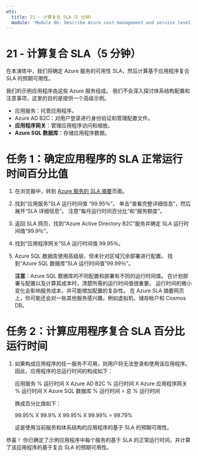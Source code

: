 ```yaml
---
wts:
  title: 21 - 计算复合 SLA（5 分钟）
  module: 'Module 06: Describe Azure cost management and service level agreements'
---
```

# <a name="21---calculate-composite-slas-5-min"></a>21 - 计算复合 SLA（5 分钟）

在本演练中，我们将确定 Azure 服务的可用性 SLA，然后计算基于应用程序复合 SLA 的预期可用性。

我们的示例应用程序由这些 Azure 服务组成。 我们不会深入探讨体系结构配置和注意事项，这里的目的是提供一个高级示例。

+ 应用服务：托管应用程序。
+ Azure AD B2C：对用户登录进行身份验证和管理配置文件。
+ **应用程序网关**：管理应用程序访问和缩放。 
+ **Azure SQL 数据库**：存储应用程序数据。 

# <a name="task-1-determine-the-sla-uptime-percentage-values-for-our-application"></a>任务 1：确定应用程序的 SLA 正常运行时间百分比值

1. 在浏览器中，转到 [Azure 服务的 SLA 摘要](https://azure.microsoft.com/en-us/support/legal/sla/summary/)页面。

2. 找到“应用服务”SLA 运行时间值 “99.95％”。 单击“查看完整详细信息”，然后展开“SLA 详细信息”。 注意“每月运行时间百分比”和“服务额度”。

3. 返回 SLA 网页，找到“Azure Active Directory B2C”服务并确定 SLA 运行时间值“99.9％”。 

4. 找到“应用程序网关”SLA 运行时间值 99.95％。 

5. Azure SQL 数据库使用高级层，但未针对区域冗余部署进行配置。 找到“Azure SQL 数据库”SLA 运行时间值“99.99％”。 

    **注意**：Azure SQL 数据库的不同配置和部署有不同的运行时间值。 在计划部署与配置以及计算其成本时，清楚所需的运行时间值很重要。 运行时间的微小变化会影响服务成本，并可能增加配置的复杂性。 在 Azure SLA 摘要网页上，你可能还会对一些其他服务感兴趣，例如虚拟机、储存帐户和 Cosmos DB。

# <a name="task-2-calculate-the-application-composite-sla-percentage-uptime"></a>任务 2：计算应用程序复合 SLA 百分比运行时间

1. 如果构成应用程序的任一服务不可用，则用户将无法登录和使用该应用程序。 因此，应用程序的总运行时间的构成如下：

    应用服务 % 运行时间 X Azure AD B2C % 运行时间 X Azure 应用程序网关 % 运行时间 X Azure SQL 数据库 % 运行时间  =  总 % 运行时间    

    换成百分比值如下：

    99.95% X 99.9% X 99.95% X 99.99%  =  99.79%    

    这是使用当前服务和体系结构的应用程序的基于 SLA 的预期可用性。

恭喜！ 你已确定了示例应用程序中每个服务的基于 SLA 的正常运行时间，并计算了该应用程序的基于复合 SLA 的预期可用性。
